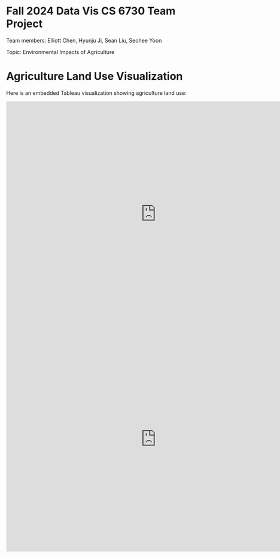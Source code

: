 # Fall 2024 Data Vis CS 6730 Team Project

Team members: Elliott Chen, Hyunju Ji, Sean Liu, Seohee Yoon

Topic: Environmental Impacts of Agriculture

# Agriculture Land Use Visualization

Here is an embedded Tableau visualization showing agriculture land use:

<iframe src="https://public.tableau.com/views/6730_Visualizations_AgriLandUse/AgriLandUse?:showVizHome=no&:embed=true" 
        width="800" 
        height="600" 
        frameborder="0"></iframe>
        
<iframe src=" https://public.tableau.com/app/profile/seohee.yoon/viz/biodi-land/Sheet2" 
        width="800" 
        height="600" 
        frameborder="0"></iframe>

       


